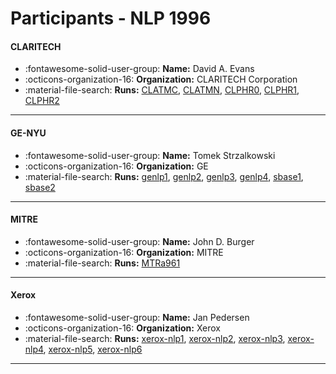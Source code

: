 # Participants - NLP 1996 

#### CLARITECH
 - :fontawesome-solid-user-group: **Name:** David A. Evans
 - :octicons-organization-16: **Organization:** CLARITECH Corporation
 - :material-file-search: **Runs:** [CLATMC](./runs.md#clatmc), [CLATMN](./runs.md#clatmn), [CLPHR0](./runs.md#clphr0), [CLPHR1](./runs.md#clphr1), [CLPHR2](./runs.md#clphr2) 

---
#### GE-NYU
 - :fontawesome-solid-user-group: **Name:** Tomek Strzalkowski
 - :octicons-organization-16: **Organization:** GE
 - :material-file-search: **Runs:** [genlp1](./runs.md#genlp1), [genlp2](./runs.md#genlp2), [genlp3](./runs.md#genlp3), [genlp4](./runs.md#genlp4), [sbase1](./runs.md#sbase1), [sbase2](./runs.md#sbase2) 

---
#### MITRE
 - :fontawesome-solid-user-group: **Name:** John D. Burger
 - :octicons-organization-16: **Organization:** MITRE
 - :material-file-search: **Runs:** [MTRa961](./runs.md#mtra961) 

---
#### Xerox
 - :fontawesome-solid-user-group: **Name:** Jan Pedersen
 - :octicons-organization-16: **Organization:** Xerox
 - :material-file-search: **Runs:** [xerox-nlp1](./runs.md#xerox-nlp1), [xerox-nlp2](./runs.md#xerox-nlp2), [xerox-nlp3](./runs.md#xerox-nlp3), [xerox-nlp4](./runs.md#xerox-nlp4), [xerox-nlp5](./runs.md#xerox-nlp5), [xerox-nlp6](./runs.md#xerox-nlp6) 

---
